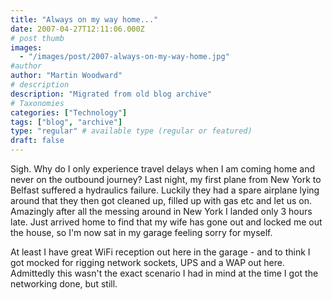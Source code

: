 ```yaml
---
title: "Always on my way home..."
date: 2007-04-27T12:11:06.000Z
# post thumb
images:
  - "/images/post/2007-always-on-my-way-home.jpg"
#author
author: "Martin Woodward"
# description
description: "Migrated from old blog archive"
# Taxonomies
categories: ["Technology"]
tags: ["blog", "archive"]
type: "regular" # available type (regular or featured)
draft: false
---
```


Sigh.  Why do I only experience travel delays when I am coming home and never on the outbound journey?  Last night, my first plane from New York to Belfast suffered a hydraulics failure.  Luckily they had a spare airplane lying around that they then got cleaned up, filled up with gas etc and let us on.  Amazingly after all the messing around in New York I landed only 3 hours late.  Just arrived home to find that my wife has gone out and locked me out the house, so I'm now sat in my garage feeling sorry for myself. 

At least I have great WiFi reception out here in the garage - and to think I got mocked for rigging network sockets, UPS and a WAP out here.  Admittedly this wasn't the exact scenario I had in mind at the time I got the networking done, but still.